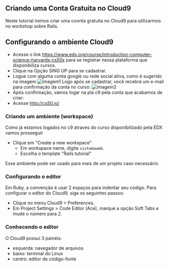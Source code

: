 
## Criando uma Conta Gratuita no Cloud9

Neste tutorial iremos criar uma coonta gratuita no Cloud9 para utilizarmos no workshop sobre Rails.

## Configurando o ambiente Cloud9
- Acesse o link <https://www.edx.org/course/introduction-computer-science-harvardx-cs50x> para se registrar nessa plataforma que disponibiliza cursos.
- Clique na Opção SING UP para se cadastrar.
- Logue com alguma conta google ou rede social ativa, como é sugerido na imagem
![imagem1](/imagens/imagem1.png)
 Logo após se cadastrar, você recebrá um e-mail para confirmação da conta no curso:
![imagem2](/imagens/Imagem2.png)
- Após confirmação, vamos logar na pla c9 pela conta que acabamos de criar:
- Acesse <http://cs50.io/> 

### Criando um ambiente (workspace)

Como já estamos logados no c9 atraves do curso disponibilizado pela EDX vamos prosseguir

- Clique em "Create a new workspace"
	- Em workspace name, digite `sistemaweb`.
	- Escolha o template "Rails tutorial"

Esse ambiente pode ser usado para mais de um projeto caso necessário.

### Configurando o editor

Em Ruby, a convenção é usar 2 espaços para indentar seu código. Para configurar o editor do Cloud9, siga os seguintes passos:

- Clique no menu Cloud9 > Preferences.
- Em Project Settings > Code Editor (Ace), marque a opção Soft Tabs e mude o número para 2.

### Conhecendo o editor

O Cloud9 possui 3 painéis:

- esquerda: navegador de arquivos
- baixo: terminal do Linux
- centro: editor de código-fonte

